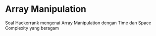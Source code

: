 # Array Manipulation
Soal Hackerrank mengenai Array Manipulation dengan Time dan Space Complexity yang beragam
